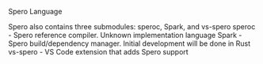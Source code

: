 Spero Language

Spero also contains three submodules: speroc, Spark, and vs-spero
    speroc - Spero reference compiler. Unknown implementation language
    Spark - Spero build/dependency manager. Initial development will be done in Rust
    vs-spero - VS Code extension that adds Spero support